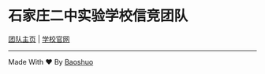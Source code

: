 # 石家庄二中实验学校信竞团队

[团队主页](https://sjzezsyxx.github.io) \| [学校官网](http://www.sjzezsyxx.com)

---

Made With ❤ By <a href="https://baoshuo.ren">Baoshuo</a>
